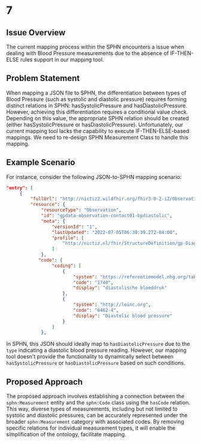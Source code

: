 # 7

## Issue Overview

The current mapping process within the SPHN encounters a issue when dealing with Blood Pressure measurements due to the absence of IF-THEN-ELSE rules support in our mapping tool.

## Problem Statement

When mapping a JSON file to SPHN, the differentiation between types of Blood Pressure (such as systolic and diastolic pressure) requires forming distinct relations in SPHN: hasSystolicPressure and hasDiastolicPressure. However, achieving this differentiation requires a conditional value check. Depending on this value, the appropriate SPHN relation should be created (either hasSystolicPressure or hasDiastolicPressure). Unfortunately, our current mapping tool lacks the capability to execute IF-THEN-ELSE-based mappings. We need to re-design SPHN Measurement Class to handle this mapping.

## Example Scenario

For instance, consider the following JSON-to-SPHN mapping scenario:

```json
"entry": [
     {
         "fullUrl": "http://nictiz2.wildfhir.org/fhir3-0-2-i2/Observation/gpdata-observation-contact01-bpdiastolic",
         "resource": {
             "resourceType": "Observation",
             "id": "gpdata-observation-contact01-bpdiastolic",
             "meta": {
                 "versionId": "1",
                 "lastUpdated": "2022-07-05T06:30:39.272-04:00",
                 "profile": [
                     "http://nictiz.nl/fhir/StructureDefinition/gp-DiagnosticResult"
                 ]
             },     
            "code": {
                 "coding": [
                     {
                         "system": "https://referentiemodel.nhg.org/tabellen/nhg-tabel-45-diagnostische-bepalingen",
                         "code": "1740",
                         "display": "diastolische bloeddruk"
                     },
                     {
                         "system": "http://loinc.org",
                         "code": "8462-4",
                         "display": "Diastolic blood pressure"
                     }
                 ]
             },
```

In SPHN, this JSON should ideally map to `hasDiastolicPressure` due to the `type` indicating a diastolic blood pressure reading. However, our mapping tool doesn't provide the functionality to dynamically select between `hasSystolicPressure` or `hasDiastolicPressure` based on such conditions.

## Proposed Approach
The proposed approach involves establishing a connection between the `sphn:Measurement` entity and the `sphn:Code` class using the `hasCode` relation. This way, diverse types of measurements, including but not limited to systolic and diastolic pressures, can be accurately represented under the broader `sphn:Measurement` category with associated codes.
By removing specific relations for individual measurement types, it will enable the simplification of the ontology, facilitate mapping.
